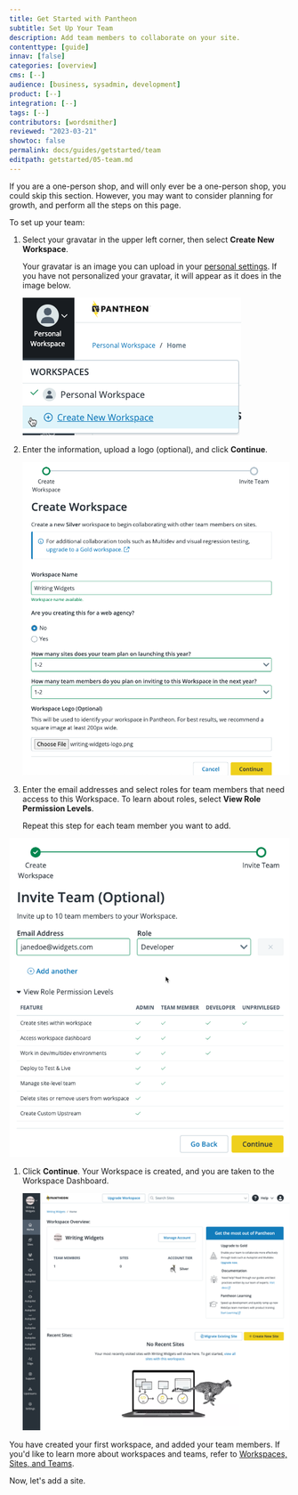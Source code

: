 ```yaml
---
title: Get Started with Pantheon
subtitle: Set Up Your Team
description: Add team members to collaborate on your site.
contenttype: [guide]
innav: [false]
categories: [overview]
cms: [--]
audience: [business, sysadmin, development]
product: [--]
integration: [--]
tags: [--]
contributors: [wordsmither]
reviewed: "2023-03-21"
showtoc: false
permalink: docs/guides/getstarted/team
editpath: getstarted/05-team.md
---
```


<Alert title="Note" type="info" >

If you are a one-person shop, and will only ever be a one-person shop, you could skip this section.  However, you may want to consider planning for growth, and perform all the steps on this page.

</Alert>

To set up your team:

1. Select your gravatar in the upper left corner, then select **Create New Workspace**.

   <Alert title="Note" type="info" >

   Your gravatar is an image you can upload in your [personal settings](https://dashboard.pantheon.io/personal-settings/profile).  If you have not personalized your gravatar, it will appear as it does in the image below.

   </Alert>

   ![Select Workspace](../../../images/create-workspace.png)

1. Enter the information, upload a logo (optional), and click **Continue**.

   ![Adding Workspace Information](../../../images/create-workspace-form.png)

1. Enter the email addresses and select roles for team members that need access to this Workspace. To learn about roles, select **View Role Permission Levels**.

   Repeat this step for each team member you want to add.

  ![Adding a team member](../../../images/create-workspace-team.png)

1. Click **Continue**. Your Workspace is created, and you are taken to the Workspace Dashboard.

   ![Workspace Dashboard](../../../images/create-workspace-dashboard.png)

You have created your first workspace, and added your team members. If you'd like to learn more about workspaces and teams, refer to [Workspaces, Sites, and Teams](/guides/account-mgmt/workspace-sites-teams).

Now, let's add a site.